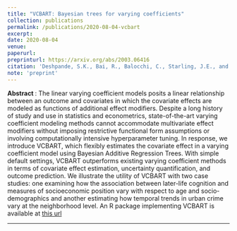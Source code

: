 ```yaml
---
title: "VCBART: Bayesian trees for varying coefficients"
collection: publications
permalink: /publications/2020-08-04-vcbart
excerpt: 
date: 2020-08-04
venue:
paperurl: 
preprinturl: https://arxiv.org/abs/2003.06416
citation: 'Deshpande, S.K., Bai, R., Balocchi, C., Starling, J.E., and Weiss, J. (2024+). &quot;VCBART: Bayesian trees for varying coefficients.&quot;' arXiv:2003.06416
note: 'preprint'
---
```


<b> Abstract </b>:
The linear varying coefficient models posits a linear relationship between an outcome and covariates in which the covariate effects are modeled as functions of additional effect modifiers. Despite a long history of study and use in statistics and econometrics, state-of-the-art varying coefficient modeling methods cannot accommodate multivariate effect modifiers without imposing restrictive functional form assumptions or involving computationally intensive hyperparameter tuning. In response, we introduce VCBART, which flexibly estimates the covariate effect in a varying coefficient model using Bayesian Additive Regression Trees. With simple default settings, VCBART outperforms existing varying coefficient methods in terms of covariate effect estimation, uncertainty quantification, and outcome prediction. We illustrate the utility of VCBART with two case studies: one examining how the association between later-life cognition and measures of socioeconomic position vary with respect to age and socio-demographics and another estimating how temporal trends in urban crime vary at the neighborhood level. An R package implementing VCBART is available at [this url](https://github.com/skdeshpande91/VCBART)

---



